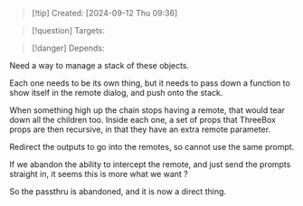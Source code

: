 
>[!tip] Created: [2024-09-12 Thu 09:36]

>[!question] Targets: 

>[!danger] Depends: 

Need a way to manage a stack of these objects.

Each one needs to be its own thing, but it needs to pass down a function to show itself in the remote dialog, and push onto the stack.

When something high up the chain stops having a remote, that would tear down all the children too.
Inside each one, a set of props that
ThreeBox props are then recursive, in that they have an extra remote parameter.



Redirect the outputs to go into the remotes, so cannot use the same prompt.

If we abandon the ability to intercept the remote, and just send the prompts straight in, it seems this is more what we want ?

So the passthru is abandoned, and it is now a direct thing.